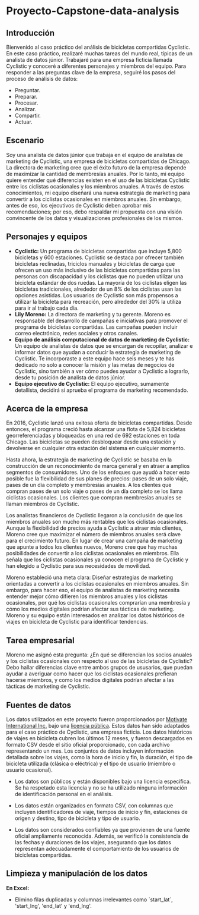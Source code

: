 # Proyecto-Capstone-data-analysis
## Introducción
Bienvenido al caso práctico del análisis de bicicletas compartidas Cyclistic. En este caso práctico, realizaré muchas tareas del mundo real, típicas de un analista de datos júnior. Trabajaré para una empresa ficticia llamada Cyclistic y conoceré a diferentes personajes y miembros del equipo. Para responder a las preguntas clave de la empresa, seguiré los pasos del proceso de análisis de datos: 
* Preguntar.
* Preparar.
* Procesar.
* Analizar.
* Compartir.
* Actuar.

## Escenario
Soy una analista de datos júnior que trabaja en el equipo de analistas de marketing de Cyclistic, una empresa de bicicletas compartidas de Chicago. La directora de marketing cree que el éxito futuro de la empresa depende de maximizar la cantidad de membresías anuales. Por lo tanto, mi equipo quiere entender qué diferencias existen en el uso de las bicicletas Cyclistic entre los ciclistas ocasionales y los miembros anuales. A través de estos conocimientos, mi equipo diseñará una nueva estrategia de marketing para convertir a los ciclistas ocasionales en miembros anuales. Sin embargo, antes de eso, los ejecutivos de Cyclistic deben aprobar mis recomendaciones; por eso, debo respaldar mi propuesta con una visión convincente de los datos y visualizaciones profesionales de los mismos.

## Personajes y equipos
* **Cyclistic:** Un programa de bicicletas compartidas que incluye 5,800 bicicletas y 600 estaciones. Cyclistic se destaca por ofrecer también bicicletas reclinadas, triciclos manuales y bicicletas de carga que ofrecen un uso más inclusivo de las bicicletas compartidas para las personas con discapacidad y los ciclistas que no pueden utilizar una bicicleta estándar de dos ruedas. La mayoría de los ciclistas eligen las bicicletas tradicionales, alrededor de un 8% de los ciclistas usan las opciones asistidas. Los usuarios de Cyclistic son más propensos a utilizar la bicicleta para recreación, pero alrededor del 30% la utiliza para ir al trabajo cada día.
*	**Lily Moreno:** La directora de marketing y tu gerente. Moreno es responsable del desarrollo de campañas e iniciativas para promover el programa de bicicletas compartidas. Las campañas pueden incluir correo electrónico, redes sociales y otros canales.
*	**Equipo de análisis computacional de datos de marketing de Cyclistic:** Un equipo de analistas de datos que se encargan de recopilar, analizar e informar datos que ayudan a conducir la estrategia de marketing de Cyclistic. Te incorporaste a este equipo hace seis meses y te has dedicado no solo a conocer la misión y las metas de negocios de Cyclistic, sino también a ver cómo puedes ayudar a Cyclistic a lograrlo, desde tu posición de analista de datos júnior.
*	**Equipo ejecutivo de Cyclistic:** El equipo ejecutivo, sumamente detallista, decidirá si aprueba el programa de marketing recomendado.

## Acerca de la empresa
En 2016, Cyclistic lanzó una exitosa oferta de bicicletas compartidas. Desde entonces, el programa creció hasta alcanzar una flota de 5,824 bicicletas georreferenciadas y bloqueadas en una red de 692 estaciones en toda Chicago. Las bicicletas se pueden desbloquear desde una estación y devolverse en cualquier otra estación del sistema en cualquier momento.

Hasta ahora, la estrategia de marketing de Cyclistic se basaba en la construcción de un reconocimiento de marca general y en atraer a amplios segmentos de consumidores. Uno de los enfoques que ayudó a hacer esto posible fue la flexibilidad de sus planes de precios: pases de un solo viaje, pases de un día completo y membresías anuales. A los clientes que compran pases de un solo viaje o pases de un día completo se los llama ciclistas ocasionales. Los clientes que compran membresías anuales se llaman miembros de Cyclistic.

Los analistas financieros de Cyclistic llegaron a la conclusión de que los miembros anuales son mucho más rentables que los ciclistas ocasionales. Aunque la flexibilidad de precios ayuda a Cyclistic a atraer más clientes, Moreno cree que maximizar el número de miembros anuales será clave para el crecimiento futuro. En lugar de crear una campaña de marketing que apunte a todos los clientes nuevos, Moreno cree que hay muchas posibilidades de convertir a los ciclistas ocasionales en miembros. Ella señala que los ciclistas ocasionales ya conocen el programa de Cyclistic y han elegido a Cyclistic para sus necesidades de movilidad.

Moreno estableció una meta clara: Diseñar estrategias de marketing orientadas a convertir a los ciclistas ocasionales en miembros anuales. Sin embargo, para hacer eso, el equipo de analistas de marketing necesita entender mejor cómo difieren los miembros anuales y los ciclistas ocasionales, por qué los ciclistas ocasionales comprarían una membresía y cómo los medios digitales podrían afectar sus tácticas de marketing. Moreno y su equipo están interesados en analizar los datos históricos de viajes en bicicleta de Cyclistic para identificar tendencias.

## Tarea empresarial
Moreno me asignó esta pregunta: ¿En qué se diferencian los socios anuales y los ciclistas ocasionales con respecto al uso de las bicicletas de Cyclistic?
Debo hallar diferencias clave entre ambos grupos de ususarios, que puedan ayudar a averiguar como hacer que los ciclistas ocasionales prefieran hacerse miembros, y como los medios digitales podrían afectar a las tácticas de marketing de Cyclistic.

## Fuentes de datos

Los datos utilizados en este proyecto fueron proporcionados por [Motivate International Inc.](https://divvy-tripdata.s3.amazonaws.com/index.html) bajo una [licencia pública](https://divvybikes.com/data-license-agreement). Estos datos han sido adaptados para el caso práctico de Cyclistic, una empresa ficticia.
Los datos históricos de viajes en bicicleta cubren los últimos 12 meses, y fueron descargados en formato CSV desde el sitio oficial proporcionado, con cada archivo representando un mes. Los conjuntos de datos incluyen información detallada sobre los viajes, como la hora de inicio y fin, la duración, el tipo de bicicleta utilizada (clásica o eléctrica) y el tipo de usuario (miembro o usuario ocasional).

* Los datos son públicos y están disponibles bajo una licencia específica. Se ha respetado esta licencia y no se ha utilizado ninguna información de identificación personal en el análisis.

* Los datos están organizados en formato CSV, con columnas que incluyen identificadores de viaje, tiempos de inicio y fin, estaciones de origen y destino, tipo de bicicleta y tipo de usuario.

* Los datos son considerados confiables ya que provienen de una fuente oficial ampliamente reconocida. Además, se verificó la consistencia de las fechas y duraciones de los viajes, asegurando que los datos representan adecuadamente el comportamiento de los usuarios de bicicletas compartidas.

## Limpieza y manipulación de los datos

**En Excel:**
* Elimino filas duplicadas y columnas irrelevantes como ´start_lat´, 'start_lng', 'end_lat' y 'end_lng'.




